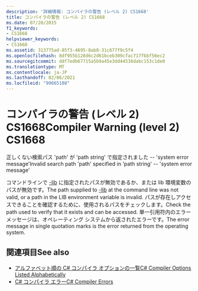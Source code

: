```yaml
---
description: '詳細情報: コンパイラの警告 (レベル 2) CS1668'
title: コンパイラの警告 (レベル 2) CS1668
ms.date: 07/20/2015
f1_keywords:
- CS1668
helpviewer_keywords:
- CS1668
ms.assetid: 313775ad-85f3-4695-8ab8-31c677f9c5f4
ms.openlocfilehash: 8df955b128d6c2d61bceb309cfac717fbbf56ec2
ms.sourcegitcommit: ddf7edb67715a5b9a45e3dd44536dabc153c1de0
ms.translationtype: MT
ms.contentlocale: ja-JP
ms.lasthandoff: 02/06/2021
ms.locfileid: "99665108"
---
```

# <a name="compiler-warning-level-2-cs1668"></a><span data-ttu-id="a0b01-103">コンパイラの警告 (レベル 2) CS1668</span><span class="sxs-lookup"><span data-stu-id="a0b01-103">Compiler Warning (level 2) CS1668</span></span>

<span data-ttu-id="a0b01-104">正しくない検索パス 'path' が 'path string' で指定されました -- 'system error message'</span><span class="sxs-lookup"><span data-stu-id="a0b01-104">Invalid search path 'path' specified in 'path string' --  'system error message'</span></span>  
  
 <span data-ttu-id="a0b01-105">コマンドラインで [-lib](../language-reference/compiler-options/lib-compiler-option.md) に指定されたパスが無効であるか、または lib 環境変数のパスが無効です。</span><span class="sxs-lookup"><span data-stu-id="a0b01-105">The path supplied to [-lib](../language-reference/compiler-options/lib-compiler-option.md) at the command line was not valid, or a path in the LIB environment variable is invalid.</span></span> <span data-ttu-id="a0b01-106">パスが存在しアクセスできることを確認するために、使用されるパスをチェックします。</span><span class="sxs-lookup"><span data-stu-id="a0b01-106">Check the path used to verify that it exists and can be accessed.</span></span> <span data-ttu-id="a0b01-107">単一引用符内のエラー メッセージは、オペレーティング システムから返されたエラーです。</span><span class="sxs-lookup"><span data-stu-id="a0b01-107">The error message in single quotation marks is the error returned from the operating system.</span></span>  
  
## <a name="see-also"></a><span data-ttu-id="a0b01-108">関連項目</span><span class="sxs-lookup"><span data-stu-id="a0b01-108">See also</span></span>

- [<span data-ttu-id="a0b01-109">アルファベット順の C# コンパイラ オプションの一覧</span><span class="sxs-lookup"><span data-stu-id="a0b01-109">C# Compiler Options Listed Alphabetically</span></span>](../language-reference/compiler-options/listed-alphabetically.md)
- [<span data-ttu-id="a0b01-110">C# コンパイラ エラー</span><span class="sxs-lookup"><span data-stu-id="a0b01-110">C# Compiler Errors</span></span>](../language-reference/compiler-messages/index.md)

